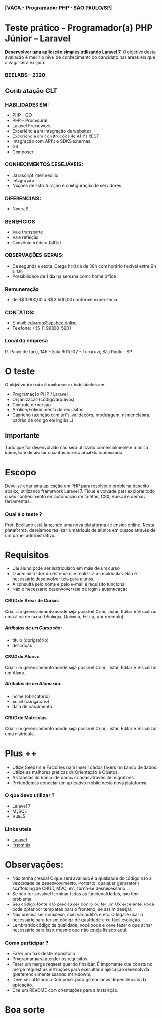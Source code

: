 ### [VAGA - Programador PHP - SÃO PAULO/SP]
# Teste prático - Programador(a) PHP Júnior – Laravel

**Desenvolver uma aplicação simples utilizando [Laravel 7](https://laravel.com/docs/7.x).**
O objetivo desta avaliação é medir o nível de conhecimento do candidato nas áreas em que a vaga será exigida.

### BEELABS - 2020
## Contratação CLT

### HABILIDADES EM:

- PHP - OO
- PHP - Procedural
- Laravel Framework
- Experiência em integração de websites
- Experiência em construções de API's REST
- Integração com API's e SDKS externas
- Git
- Composer

### CONHECIMENTOS DESEJÁVEIS:

- Javascript intermedirio
- Integração
- Noções de estruturação e configuração de servidores

### DIFERENCIAIS:

- NodeJS

### BENEFÍCIOS

- Vale transporte
- Vale refeição
- Convênio médico (50%)

### OBSERVAÇÕES GERAIS:

- De segunda a sexta. Carga horária de 08h com horário flexivel entre 9h e 18h
- Possibilidade de 1 dia na semana como home office

### Remuneração
- de R$ 1.900,00 à R$ 3.500,00 conforme experiência

### CONTATOS:

- E-mail: eduardo@appbee.online
- Telefone: +55 11 99800-5901

### Local da empresa
R. Paulo de faria, 146 - Sala 901/902 - Tucuruvi, São Paulo - SP

# O teste
O objetivo do teste é conhecer as habilidades em:
- Programação PHP / Laravel
- Organização (código/arquivos)
- Controle de versão
- Análise/Entendimento de requisitos
- Capricho (atenção com uri's, validações, modelagem, nomenclatura, padrão de código em inglês...)

## Importante
Tudo que for desenvolvido não será utilizado comercialmente e a única intenção é de avaliar o conhecimento atual do interessado.

# Escopo
Deve-se criar uma aplicação em PHP para resolver o problema descrito abaixo, utilizando framework Laravel 7. Fique a vontade para explorar todo o seu conhecimento em automação de tarefas, CSS, Vue.JS e demais ferramentas.

### Qual é o teste ?
Prof. Beeliano está lançando uma nova plataforma de ensino online. Nesta plataforma, desejamos realizar a matrícula de alunos em cursos através de um painel administrativo. 

# Requisitos
- Um aluno pode ser matriculado em mais de um curso
- O administrador do sistema que realizará as matrículas. Não é necessário desenvolver tela para alunos.
- A consulta pelo nome e pelo e-mail é requisito funcional
- Não é necessário desenvover tela de login / autenticação. 

#### CRUD de Áreas de Cursos
Criar um gerenciamento aonde seja possível Criar, Listar, Editar e Visualizar uma área de curso (Biologia, Química, Física, por exemplo). 

##### Atributos de um Curso são:
- título (obrigatório)
- descrição 

#### CRUD de Alunos
Criar um gerenciamento aonde seja possível Criar, Listar, Editar e Visualizar um Aluno. 

##### Atributos de um Aluno são:
- nome (obrigatório)
- email (obrigatório)
- data de nascimento

#### CRUD de Matrículas
Criar um gerenciamento aonde seja possível Criar, Listar, Editar e Visualizar uma matrícula. 

# Plus ++ 
- Utlize Seeders e Factories para inserir dados fakers no banco de dados.
- Utilize as melhores práticas da Orientação a Objetos.
- As tabelas do banco de dados criadas através de migrations.
- Pretendemos conectar um aplicativo mobile nesta nova plataforma. 

### O que devo utilizar ?
- Laravel 7
- MySQL
- VueJS

### Links uteis
- [Laravel](https://laravel.com/docs/7.x)
- [Insomnia](https://insomnia.rest/)

# Observações:

- Não tenha pressa! O que será avaliado é a qualidade do código não a velocidade de desenvolvimento. Portanto, qualquer generator / scaffolding de CRUD, MVC, etc, torna-se desnecessário. 
- Se não for possível terminar todas as funcionalidades, não tem problema.
- Seu código-fonte não precisa ser bonito ou ter um UX excelente. Você pode optar por templates para o frontend, se assim desejar.
- Não precisa ser complexo, com varias lib’s e etc. O legal é usar o necessário para ter um código de qualidade e de fácil evolução. 
- Lembrando código de qualidade, você pode e deve fazer o que achar necessário para isso, mesmo que não esteja listado aqui. 

### Como participar ?
- Fazer um fork deste repositório
- Programar para atender os requisitos
- Fazer um merge request quando finalizar. É importante que conste no merge request as instruções para execultar a aplicação desenolvida (preferencialmente usando markdown).
- Deve ser utilizado o Composer para gerenciar as dependências da aplicação. 
- Crie um README com orientações para a instalação.

# Boa sorte
